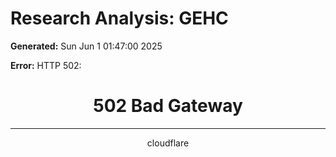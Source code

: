 # Research Analysis: GEHC

**Generated:** Sun Jun  1 01:47:00 2025

**Error:** HTTP 502: <html>
<head><title>502 Bad Gateway</title></head>
<body>
<center><h1>502 Bad Gateway</h1></center>
<hr><center>cloudflare</center>
</body>
</html>


